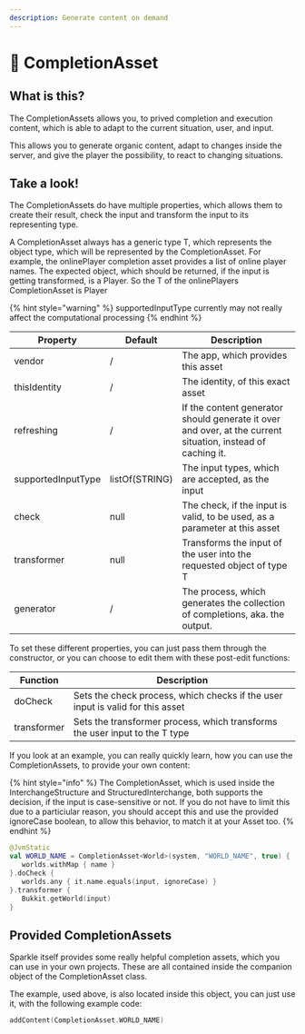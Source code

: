```yaml
---
description: Generate content on demand
---
```


# 🧫 CompletionAsset

## What is this?

The CompletionAssets allows you, to prived completion and execution content, which is able to adapt to the current situation, user, and input.

This allows you to generate organic content, adapt to changes inside the server, and give the player the possibility, to react to changing situations.

## Take a look!

The CompletionAssets do have multiple properties, which allows them to create their result, check the input and transform the input to its representing type.

A CompletionAsset always has a generic type T, which represents the object type, which will be represented by the CompletionAsset. For example, the onlinePlayer completion asset provides a list of online player names. The expected object, which should be returned, if the input is getting transformed, is a Player. So the T of the onlinePlayers CompletionAsset is Player

{% hint style="warning" %}
supportedInputType currently may not really affect the computational processing
{% endhint %}

| Property           | Default        | Description                                                                                                 |
| ------------------ | -------------- | ----------------------------------------------------------------------------------------------------------- |
| vendor             | /              | The app, which provides this asset                                                                          |
| thisIdentity       | /              | The identity, of this exact asset                                                                           |
| refreshing         | /              | If the content generator should generate it over and over, at the current situation, instead of caching it. |
| supportedInputType | listOf(STRING) | The input types, which are accepted, as the input                                                           |
| check              | null           | The check, if the input is valid, to be used, as a parameter at this asset                                  |
| transformer        | null           | Transforms the input of the user into the requested object of type T                                        |
| generator          | /              | The process, which generates the collection of completions, aka. the output.                                |

To set these different properties, you can just pass them through the constructor, or you can choose to edit them with these post-edit functions:

| Function    | Description                                                                    |
| ----------- | ------------------------------------------------------------------------------ |
| doCheck     | Sets the check process, which checks if the user input is valid for this asset |
| transformer | Sets the transformer process, which transforms the user input to the T type    |

If you look at an example, you can really quickly learn, how you can use the CompletionAssets, to provide your own content:

{% hint style="info" %}
The CompletionAsset, which is used inside the InterchangeStructure and StructuredInterchange, both supports the decision, if the input is case-sensitive or not. If you do not have to limit this due to a particiular reason, you should accept this and use the provided ignoreCase boolean, to allow this behavior, to match it at your Asset too.
{% endhint %}

```kts
@JvmStatic
val WORLD_NAME = CompletionAsset<World>(system, "WORLD_NAME", true) {
   worlds.withMap { name }
}.doCheck {
   worlds.any { it.name.equals(input, ignoreCase) }
}.transformer {
   Bukkit.getWorld(input)
}
```

## Provided CompletionAssets

Sparkle itself provides some really helpful completion assets, which you can use in your own projects. These are all contained inside the companion object of the CompletionAsset class.

The example, used above, is also located inside this object, you can just use it, with the following example code:

```kotlin
addContent(CompletionAsset.WORLD_NAME)
```

